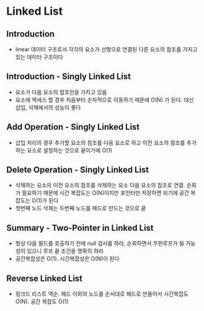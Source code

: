 # Linked List
## Introduction
- linear 데이터 구조로서 각각의 요소가 선형으로 연결된 다른 요소의 참조를 가지고 있는 데이터 구조이다
## Introduction - Singly Linked List
- 요소가 다음 요소의 참조만을 가지고 있음
- 요소에 엑세스 할 경우 처음부터 순차적으로 이동하기 때문에 O(N) 가 된다. 대신 삽입, 삭제에서의 성능이 좋다
## Add Operation - Singly Linked List
- 삽입 처리의 경우 추가할 요소의 참조를 다음 요소로 하고 이전 요소의 참조를 추가하는 요소로 설정하는 것으로 끝이기에 O(1)
## Delete Operation - Singly Linked List
- 삭제하는 요소의 이전 요소의 참조를 삭제하는 요소 다음 요소의 참조로 연결. 순회가 필요하기 때문에 시간 복잡도는 O(N)이지만 포인터만 저장하면 되기에 공간 복잡도는 O(1)가 된다
- 첫번째 노드 삭제는 두번째 노드를 헤드로 만드는 것으로 끝
## Summary - Two-Pointer in Linked List
- 항상 다음 필드를 호출하기 전에 null 검사를 하라, 순회하면서 무한루프가 될 가능성이 있으니 루프 끝 조건을 명확히 하라
- 공간복잡성은 O(1). 시간복잡성은 O(N)이 된다
## Reverse Linked List
- 링크드 리스트 역순. 헤드 이외의 노드를 순서대로 헤드로 만들어서 시간복잡도 O(N). 공간 복잡도 O(1)
